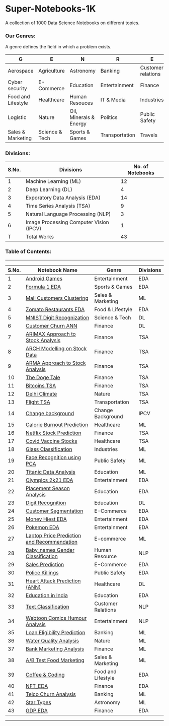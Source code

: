 # Super-Notebooks-1K
A collection of 1000 Data Science Notebooks on different topics.

### Our Genres:
A genre defines the field in which a problem exists.

| G | E | N | R | E |
|-------|-------|-------|-------|-------|
| Aerospace | Agriculture | Astronomy | Banking |  Customer relations |
| Cyber security | E-Commerce | Education | Entertainment | Finance |
| Food and Lifestyle | Healthcare | Human Resouces | IT & Media | Industries | 
| Logistic | Nature | Oil, Minerals & Energy | Politics | Public Safety | 
| Sales & Marketing | Science & Tech | Sports & Games | Transportation | Travels |

### Divisions:
| S.No. | Divisions | No. of Notebooks |
|-------|-----------|------------------|
| 1 | Machine Learning (ML) | 12 |
| 2 | Deep Learning (DL) | 4 |
| 3 | Exporatory Data Analysis (EDA) | 14 |
| 4 | Time Series Analysis (TSA) | 9 | 
| 5 | Natural Language Processing (NLP) | 3 | 
| 6 | Image Processing Computer Vision (IPCV) | 1 |
| T | Total Works | 43 |


### Table of Contents:

<hr>

| S.No. | Notebook Name | Genre | Divisions | 
|-------|---------------|-------|------|
| 1 | [Android Games](https://github.com/DataMinati/Super-Notebooks-7K/blob/main/Android_Games_EDA.ipynb) | Entertainment | EDA |
| 2 | [Formula 1 EDA](https://github.com/DataMinati/Super-Notebooks-7K/blob/main/Formula_1_EDA.ipynb) | Sports & Games | EDA |
| 3 | [Mall Customers Clustering](https://github.com/DataMinati/Super-Notebooks-7K/blob/main/Mall_Customer_Clustering.ipynb) | Sales & Marketing | ML |
| 4 | [Zomato Restaurants EDA](https://github.com/DataMinati/Super-Notebooks-7K/blob/main/Zomato_Analysis.ipynb) | Food & Lifestyle | EDA |
| 5 | [MNIST Digit Recognization](https://github.com/DataMinati/Super-Notebooks-7K/blob/main/MNIST_Number_Recognition_DL.ipynb) | Science & Tech | DL |
| 6 | [Customer Churn ANN](https://github.com/DataMinati/Super-Notebooks-7K/blob/main/Deep_Churning.ipynb) | Finance | DL |
| 7 | [ARIMAX Approach to Stock Analysis](https://github.com/DataMinati/TSA-Fauj/blob/main/ARIMA_Approach_to_Index_2k18_Stocks.ipynb) | Finance | TSA |
| 8 | [ARCH Modelling on Stock Data](https://github.com/DataMinati/TSA-Fauj/blob/main/ARCH_Approach_to_Index_2k18_Stocks.ipynb) | Finance | TSA |
| 9 | [ARMA Approach to Stock Analysis](https://github.com/DataMinati/TSA-Fauj/blob/main/ARMA_Approach_to_Index2k18_Stocks.ipynb) | Finance | TSA |
| 10 | [The Doge Tale](https://github.com/DataMinati/Super-Notebooks-7K/blob/main/The_Doge_Tale.ipynb) | Finance | TSA |
| 11 | [Bitcoins TSA](https://github.com/DataMinati/Super-Notebooks-7K/blob/main/Bitcoins_TSA.ipynb) | Finance | TSA |
| 12 | [Delhi Climate](https://github.com/DataMinati/TSA-Fauj/blob/main/Delhi_Climate_TSA.ipynb) | Nature | TSA |
| 13 | [Flight TSA](https://github.com/DataMinati/TSA-Fauj/blob/main/Flights_TSA.ipynb) | Transportation | TSA |
| 14 | [Change background](https://github.com/DataMinati/Super-Notebooks-1K/blob/main/Change_Background.ipynb) | Change Background | IPCV | 
| 15 | [Calorie Burnout Prediction](https://github.com/DataMinati/Super-Notebooks-1K/blob/main/Calorie_Burnout_Prediction.ipynb) | Healthcare | ML |
| 16 | [Netflix Stock Prediction](https://github.com/DataMinati/Super-Notebooks-1K/blob/main/Netflix_Stock_Prediction.ipynb) | Finance | TSA |
| 17 | [Covid Vaccine Stocks](https://github.com/DataMinati/Super-Notebooks-1K/blob/main/Covid_Vaccines_Stocks.ipynb) | Healthcare | TSA |
| 18 | [Glass Classification](https://github.com/DataMinati/Super-Notebooks-1K/blob/main/Glass_Classification.ipynb) | Industries | ML |
| 19 | [Face Recognition using PCA](https://github.com/DataMinati/Super-Notebooks-1K/blob/main/Face_Recognition_using_PCA_RA039_BDA.ipynb) | Public Safety | ML |
| 20 | [Titanic Data Analysis](https://github.com/DataMinati/Super-Notebooks-1K/blob/main/Titanic_EDA.ipynb) | Education | ML |
| 21 | [Olympics 2k21 EDA](https://github.com/DataMinati/Super-Notebooks-1K/blob/main/Olympic_EDA.ipynb) | Entertainment | EDA |
| 22 | [Placement Season Analysis](https://github.com/DataMinati/Super-Notebooks-1K/blob/main/Placements_EDA.ipynb) | Education | EDA |
| 23 | [Digit Recognition](https://github.com/DataMinati/Super-Notebooks-1K/blob/main/Number_Recognition_DL.ipynb) | Education | DL |
| 24 | [Customer Segmentation](https://github.com/DataMinati/Super-Notebooks-1K/blob/main/Customer_Segmentation.ipynb) | E-Commerce | EDA |
| 25 | [Money Hiest EDA](https://github.com/DataMinati/Super-Notebooks-1K/blob/main/Bella_Ciao.ipynb) | Entertainment | EDA |
| 26 | [Pokemon EDA](https://github.com/DataMinati/Super-Notebooks-1K/blob/main/Pokemon_AutoViz.ipynb) | Entertainment | EDA |
| 27 | [Laptop Price Prediction and Recommendation](https://github.com/DataMinati/Super-Notebooks-1K/blob/main/Laptop_EDA_and_Price_Prediction.ipynb) | E-commerce | ML |
| 28 | [Baby_names Gender Classification](https://github.com/DataMinati/Super-Notebooks-1K/blob/main/Baby_Names_Gender_Classification.ipynb) | Human Resource | NLP |
| 29 | [Sales Prediction](https://github.com/DataMinati/Super-Notebooks-1K/blob/main/Sales_Prediction.ipynb) | E-Commerce | EDA |
| 30 | [Police Killings](https://github.com/DataMinati/Super-Notebooks-1K/blob/main/Police_Killings_EDA.ipynb) | Public Safety | EDA |
| 31 | [Heart Attack Prediction (ANN)](https://github.com/DataMinati/Super-Notebooks-1K/blob/main/Heart_Attack_Prediction.ipynb) | Healthcare | DL |
| 32 | [Education in India](https://github.com/DataMinati/Super-Notebooks-1K/blob/main/Education_in_India.ipynb) | Education | EDA |
| 33 | [Text Classification](https://github.com/DataMinati/Super-Notebooks-1K/blob/main/Word_Classification.ipynb) | Customer Relations | NLP |
| 34 | [Webtoon Comics Humour Analysis](https://github.com/DataMinati/Super-Notebooks-1K/blob/main/Webtoon_Comics_Sentiments_Analysis.ipynb) | Entertainment | NLP |
| 35 | [Loan Eligibility Prediction](https://github.com/DataMinati/Super-Notebooks-1K/blob/main/Loan_Eligibility.ipynb) | Banking | ML |
| 36 | [Water Quality Analysis](https://github.com/DataMinati/Super-Notebooks-1K/blob/main/Water_Quality_Analysis.ipynb) | Nature | ML |
| 37 | [Bank Marketing Analysis](https://github.com/DataMinati/Super-Notebooks-1K/blob/main/Bank_Marketing_Analysis.ipynb) | Finance | ML |
| 38 | [A/B Test Food Marketing](https://github.com/DataMinati/Super-Notebooks-1K/blob/main/A_B_Test_Food_Marketing.ipynb) | Sales & Marketing | ML |
| 39 | [Coffee & Coding](https://github.com/DataMinati/Super-Notebooks-1K/blob/main/Coffee_%26_Code.ipynb) | Food and Lifestyle | EDA |
| 40 | [NFT_EDA](https://github.com/DataMinati/Super-Notebooks-1K/blob/main/NFT_Sales_EDA.ipynb) | Finance | EDA |
| 41 | [Telco Churn Analysis](https://github.com/DataMinati/Super-Notebooks-1K/blob/main/Telco_Churn_Analysis.ipynb) | Banking | ML |
| 42 | [Star Types](https://github.com/DataMinati/Super-Notebooks-1K/blob/main/Star_Types.ipynb) | Astronomy | ML |
| 43 | [GDP EDA](https://github.com/DataMinati/Super-Notebooks-1K/blob/main/GDP_EDA.ipynb) | Finance | EDA |
<hr>


